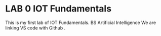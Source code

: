 # LAB 0 IOT Fundamentals
This is my first lab of IOT Fundamentals.
BS Artificial Intelligence
We are linking VS code with Github .